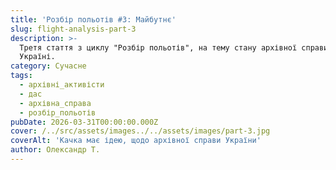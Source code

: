```yaml
---
title: 'Розбір польотів #3: Майбутнє'
slug: flight-analysis-part-3
description: >-
  Третя стаття з циклу "Розбір польотів", на тему стану архівної справи в
  Україні.
category: Сучасне
tags:
  - архівні_активісти
  - дас
  - архівна_справа
  - розбір_польотів
pubDate: 2026-03-31T00:00:00.000Z
cover: /../src/assets/images../../assets/images/part-3.jpg
coverAlt: 'Качка має ідею, щодо архівної справи України'
author: Олександр Т.
---
```





